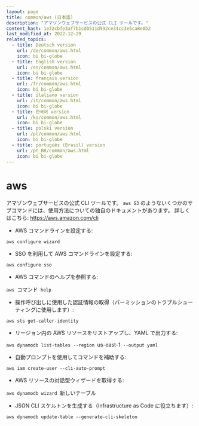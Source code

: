 ```yaml
---
layout: page
title: common/aws (日本語)
description: "アマゾンウェブサービスの公式 CLI ツールです。"
content_hash: 1e32cbfe3af7b1cd0511d992ce34cc3e5ca8e0b2
last_modified_at: 2022-12-29
related_topics:
  - title: Deutsch version
    url: /de/common/aws.html
    icon: bi bi-globe
  - title: English version
    url: /en/common/aws.html
    icon: bi bi-globe
  - title: français version
    url: /fr/common/aws.html
    icon: bi bi-globe
  - title: italiano version
    url: /it/common/aws.html
    icon: bi bi-globe
  - title: 한국어 version
    url: /ko/common/aws.html
    icon: bi bi-globe
  - title: polski version
    url: /pl/common/aws.html
    icon: bi bi-globe
  - title: português (Brasil) version
    url: /pt_BR/common/aws.html
    icon: bi bi-globe
---
```

# aws

アマゾンウェブサービスの公式 CLI ツールです。
`aws S3` のようないくつかのサブコマンドには、使用方法についての独自のドキュメントがあります。
詳しくはこちら: <https://aws.amazon.com/cli>

- AWS コマンドラインを設定する:

`aws configure wizard`

- SSO を利用して AWS コマンドラインを設定する:

`aws configure sso`

- AWS コマンドのヘルプを参照する:

`aws `<span class="tldr-var badge badge-pill bg-dark-lm bg-white-dm text-white-lm text-dark-dm font-weight-bold">コマンド</span>` help`

- 操作呼び出しに使用した認証情報の取得（パーミッションのトラブルシューティングに使用します）:

`aws sts get-caller-identity`

- リージョン内の AWS リソースをリストアップし、YAML で出力する:

`aws dynamodb list-tables --region `<span class="tldr-var badge badge-pill bg-dark-lm bg-white-dm text-white-lm text-dark-dm font-weight-bold">us-east-1</span>` --output yaml`

- 自動プロンプトを使用してコマンドを補助する:

`aws iam create-user --cli-auto-prompt`

- AWS リソースの対話型ウィザードを取得する:

`aws dynamodb wizard `<span class="tldr-var badge badge-pill bg-dark-lm bg-white-dm text-white-lm text-dark-dm font-weight-bold">新しいテーブル</span>

- JSON CLI スケルトンを生成する（Infrastructure as Code に役立ちます）:

`aws dynamodb update-table --generate-cli-skeleton`
